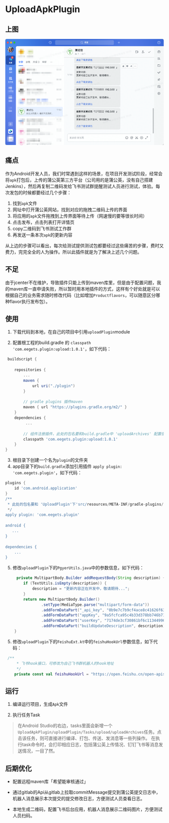 # UploadApkPlugin

## 上图
![avatar](./1639648825982.jpg)
## 痛点
作为Android开发人员，我们时常遇到这样的场景，在项目开发测试阶段，经常会将`apk`打包后，上传的蒲公英第三方平台（公司用的是蒲公英，没有自己搭建Jenkins），然后再复制二维码发给飞书测试群提醒测试人员进行测试，体验。每次发包的时候都要经过几个步骤：
1. 找到`apk`文件
2. 网址中打开蒲公英网站，找到对应的拖拽二维码上传的界面
3. 将应用的`apk`文件拖拽到上传界面等待上传（网速慢的要等很长时间）
4. 点击发布，点击列表打开详情页
5. copy二维码到飞书测试工作群
6. 再发送一条本次`apk`的更新内容

从上边的步骤可以看出，每次给测试提供测试包都要经过这些痛苦的步骤，费时又费力，完完全全的人为操作。所以此插件就是为了解决上述几个问题。

## 不足

由于jcenter不在维护，导致插件只能上传到maven库里，但是由于配置问题，我的maven库一直申请失败，所以暂时用本地插件的方式，这样有个好处就是可以根据自己的业务需求随时修改代码（比如增加`Productflavors`，可以随意区分哪种flavor执行发布包）。

## 使用

1. 下载代码到本地，在自己的项目中引用`uploadPlugin`module

2. 配置根工程的build.gradle 的 `classpath 'com.eegets.plugin:upload:1.0.1'`，如下代码：
```gradle
 buildscript {

    repositories {
		...       
        maven {
            url uri("./plugin")
        }

        // gradle plugins 插件maven
        maven { url "https://plugins.gradle.org/m2/" }
    }
    dependencies {
       	 ...

        // 组件注册插件，此处的包名要和build.gradle中 'uploadArchives' 配置信息下的配置一致
        classpath 'com.eegets.plugin:upload:1.0.1'
    }
}

```
3. 根目录下创建一个名为`plugin`的文件夹
4. app目录下的`build.gradle`添加引用插件 `apply plugin: 'com.eegets.plugin'`，如下代码：
```gradle
plugins {
    id 'com.android.application'
}
/**
 * 此处的包名要和 'UploadPlugin'下'src/resources/META-INF/gradle-plugins/下的包名一致'
 */
apply plugin: 'com.eegets.plugin'

android {
   ...
}

dependencies {
	...
}
```

5. 修改`uploadPlugin`下的`PgyerUtils.java`中的参数信息，如下代码：
```java
	 private MultipartBody.Builder addRequestBody(String description) {
        if (TextUtils.isEmpty(description)) {
            description = "更新内容正在开发中，敬请期待...";
        }
        return new MultipartBody.Builder()
                .setType(MediaType.parse("multipart/form-data"))
                .addFormDataPart("_api_key", "0b9e7c7b9cf4ace8c41626f6371d2eca")
                .addFormDataPart("appKey", "9a5fcfca95c4b33d378bb746b713726e")
                .addFormDataPart("userKey", "7174de3cf30861bf6c11344996593317")
                .addFormDataPart("buildUpdateDescription", description);
    }

```

5. 修改`uploadPlugin`下的`FeishuExt.kt`中的`feishuHookUrl`参数信息，如下代码：
```kotlin
 /**
     * 飞书hook接口，可修改为自己飞书群机器人的hook地址
     */
    private const val feishuHookUrl = "https://open.feishu.cn/open-apis/bot/v2/hook/2c506f22-39e9-47c4-b9bc-4ef9bddd02e9"

```

## 运行
1. 编译运行项目，生成`Apk`文件

2. 执行任务Task
>在Android Studio的右边，tasks里面会新增一个`UploadApkPlugin/uploadPlugin/Tasks/upload/uploadArchives`任务。点击该任务，则可直接进行编译、打包、传送、发消息等一些列操作。 在执行task命令时，会打印相应日志，包括蒲公英上传情况、钉钉飞书等消息发送情况，一目了然。


## 后期优化

- 配置远程maven库「希望能审核通过」

- 通过gitlab的Api从gitlab上拉取commitMessage提交到蒲公英提交日志中，机器人消息展示本次提交的提交修改日志，方便测试人员查看日志。

- 本地生成二维码，配置飞书后台应用，机器人消息展示二维码图片，方便测试人员扫码。
